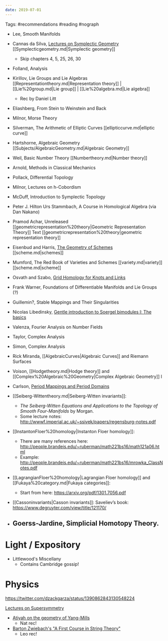 ```yaml
---
date: 2019-07-01
---
```


Tags: #recommendations #reading #nograph 

- Lee, Smooth Manifolds

- Cannas da Silva, [Lectures on Symplectic Geometry](https://people.math.ethz.ch/~acannas/Papers/lsg.pdf)
	[[Symplecticgeometry.md|Symplectic geometry]]
  - Skip chapters 4, 5, 25, 26, 30

- Folland, Analysis

- Kirillov, Lie Groups and Lie Algebras [[Representationtheory.md|Representation theory]] | [[Lie%20group.md|Lie group]] | [[Lie%20algebra.md|Lie algebra]]
  - Rec by Daniel Litt

- Eliashberg, From Stein to Weinstein and Back

- Milnor, Morse Theory

- Silverman, The Arithmetic of Elliptic Curves
	[[ellipticcurve.md|elliptic curve]]

- Hartshorne, Algebraic Geometry
	[[Subjects/AlgebraicGeometry.md|Algebraic Geometry]]

- Weil, Basic Number Theory
	[[Numbertheory.md|Number theory]]

- Arnold, Methods in Classical Mechanics

- Pollack, Differential Topology

- Milnor, Lectures on h-Cobordism

- McDuff, Introduction to Symplectic Topology

- Peter J. Hilton Urs Stammbach, A Course in Homological Algebra (via Dan Nakano)

- Pramod Achar, Unreleased [[geometricrepresentation%20theory|Geometric Representation Theory]] Text
	[[geometricrepresentation%20theory|geometric representation theory]]

- Eisenbud and Harris, [The Geometry of Schemes](https://www.maths.ed.ac.uk/~v1ranick/papers/eisenbudharris.pdf)
	[[scheme.md|schemes]]

- Mumford, The Red Book of Varieties and Schemes
	[[variety.md|variety]] [[scheme.md|scheme]]

- Osvath and Szabo, [Grid Homology for Knots and Links](https://web.math.princeton.edu/~petero/GridHomologyBook.pdf)

- Frank Warner, Foundations of Differentiable Manifolds and Lie Groups (?)

- Guillemin?, Stable Mappings and Their Singularities

- Nicolas Libedinsky, [Gentle introduction to Soergel bimodules I: The basics](https://arxiv.org/abs/1702.00039)

- Valenza, Fourier Analysis on Number Fields

- Taylor, Complex Analysis

- Simon, Complex Analysis

- Rick Miranda, [[AlgebraicCurves|Algebraic Curves]] and Riemann Surfaces

- Voison, [[Hodgetheory.md|Hodge theory]] and [[Complex%20Algebraic%20Geometry|Complex Algebraic Geometry]] I

- Carlson, [Period Mappings and Period Domains](https://www-fourier.ujf-grenoble.fr/~peters/Books/PeriodBook.f/SecondEdition/PerBook.pdf)


- [[Seiberg-Wittentheory.md|Seiberg-Witten invariants]]: 
	- *The Seiberg-Witten Equations and Applications to the Topology of Smooth Four-Manifolds* by Morgan. 
	- Some lecture notes: <http://wwwf.imperial.ac.uk/~ssivek/papers/regensburg-notes.pdf>
- [[InstantonFloer%20homology|Instanton Floer homology]]:
	- There are many references here: <http://people.brandeis.edu/~ruberman/math221bs16/math121a06.html> 
	- Example: <http://people.brandeis.edu/~ruberman/math221bs16/mrowka_ClassNotes.pdf>
- [[LagrangianFloer%20homology|Lagrangian Floer homology]] and [[Fukaya%20category.md|Fukaya categories]]:  
	- Start from here: <https://arxiv.org/pdf/1301.7056.pdf>
-  [[Cassoninvariants|Casson invariants]]:
	Saveliev’s book: <https://www.degruyter.com/view/title/121170/>
	
- Goerss-Jardine, Simplicial Homotopy Theory.
	- 

# Light / Expository

- Littlewood's Miscellany
	- Contains Cambridge gossip! 

# Physics

https://twitter.com/dzackgarza/status/1390862843130548224

[Lectures on Supersymmetry](http://alpha.sinp.msu.ru/~panov/LibBooks/SUSY/(Courant_Lecture_Notes_11)V._S._Varadarajan-Supersymmetry_for_Mathematicians__An_Introduction_(Courant_Lecture_Notes)-American_Mathematical_Society(2004).pdf)

- [Atiyah on the geometry of Yang-Mills](https://zulfahmed.files.wordpress.com/2014/05/atiyahgeometryyangmillsfields.pdf)
	- Nat rec!
- [Barton Zwiebach's "A First Course in String Theory"](https://ocw.mit.edu/courses/physics/8-251-string-theory-for-undergraduates-spring-2007/lecture-notes/)
	- Leo rec!